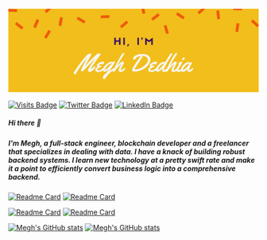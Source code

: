 
[![Megh's GitHub Banner](./assets/Header.png)](https://github.com/m11dedhia)

[![Visits Badge](https://badges.pufler.dev/visits/m11dedhia/m11dedhia)](https://www.github.com/m11dedhia) [![Twitter Badge](https://img.shields.io/badge/Twitter-Profile-informational?style=flat&logo=twitter&logoColor=white&color=1CA2F1)](https://twitter.com/megh_dedhia) [![LinkedIn Badge](https://img.shields.io/badge/LinkedIn-Profile-informational?style=flat&logo=linkedin&logoColor=white&color=0D76A8)](https://www.linkedin.com/in/megh-dedhia/)

##### Hi there 👋

##### I'm Megh, a full-stack engineer, blockchain developer and a freelancer that specializes in dealing with data. I have a knack of building robust backend systems. I learn new technology at a pretty swift rate and make it a point to efficiently convert business logic into a comprehensive backend.

[![Readme Card](https://github-readme-stats.vercel.app/api/pin/?username=m11dedhia&repo=unicodeTasks)](https://github.com/m11dedhia/unicodeTasks) [![Readme Card](https://github-readme-stats.vercel.app/api/pin/?username=m11dedhia&repo=amazon-clone)](https://github.com/m11dedhia/amazon-clone)

[![Readme Card](https://github-readme-stats.vercel.app/api/pin/?username=m11dedhia&repo=csv-to-json)](https://github.com/m11dedhia/csv-to-json) [![Readme Card](https://github-readme-stats.vercel.app/api/pin/?username=m11dedhia&repo=devCamper)](https://github.com/m11dedhia/devCamper)


[![Megh's GitHub stats](https://github-readme-stats.vercel.app/api?username=m11dedhia&count_private=true)](https://github.com/m11dedhia) [![Megh's GitHub stats](https://github-readme-stats.vercel.app/api/top-langs?username=m11dedhia&count_private=true&hide=jupyter%20notebook,html,scss,css)](https://github.com/m11dedhia)